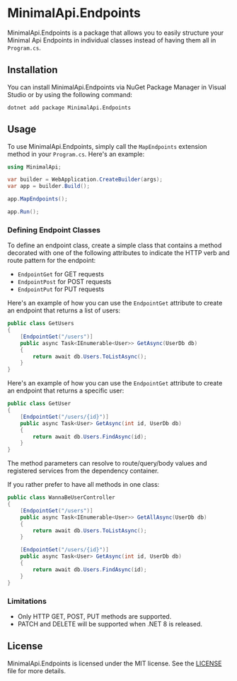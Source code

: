 # MinimalApi.Endpoints

MinimalApi.Endpoints is a package that allows you to easily structure your Minimal Api Endpoints in individual classes instead of having them all in `Program.cs`.

## Installation

You can install MinimalApi.Endpoints via NuGet Package Manager in Visual Studio or by using the following command:

```
dotnet add package MinimalApi.Endpoints
```

## Usage

To use MinimalApi.Endpoints, simply call the `MapEndpoints` extension method in your `Program.cs`. Here's an example:

```csharp
using MinimalApi;

var builder = WebApplication.CreateBuilder(args);
var app = builder.Build();

app.MapEndpoints();

app.Run();
```


### Defining Endpoint Classes

To define an endpoint class, create a simple class that contains a method decorated with one of the following attributes to indicate the HTTP verb and route pattern for the endpoint:

- `EndpointGet` for GET requests
- `EndpointPost` for POST requests
- `EndpointPut` for PUT requests

Here's an example of how you can use the `EndpointGet` attribute to create an endpoint that returns a list of users:

```csharp
public class GetUsers
{
    [EndpointGet("/users")]
    public async Task<IEnumerable<User>> GetAsync(UserDb db)
    {
        return await db.Users.ToListAsync();
    }
}
```

Here's an example of how you can use the `EndpointGet` attribute to create an endpoint that returns a specific user:

```csharp
public class GetUser
{
    [EndpointGet("/users/{id}")]
    public async Task<User> GetAsync(int id, UserDb db)
    {
        return await db.Users.FindAsync(id);
    }
}
```

The method parameters can resolve to route/query/body values and registered services from the dependency container.

If you rather prefer to have all methods in one class:

```csharp
public class WannaBeUserController
{
    [EndpointGet("/users")]
    public async Task<IEnumerable<User>> GetAllAsync(UserDb db)
    {
        return await db.Users.ToListAsync();
    }

    [EndpointGet("/users/{id}")]
    public async Task<User> GetAsync(int id, UserDb db)
    {
        return await db.Users.FindAsync(id);
    }
}
```


### Limitations

- Only HTTP GET, POST, PUT methods are supported.
- PATCH and DELETE will be supported when .NET 8 is released.

## License

MinimalApi.Endpoints is licensed under the MIT license. See the [LICENSE](LICENSE) file for more details.